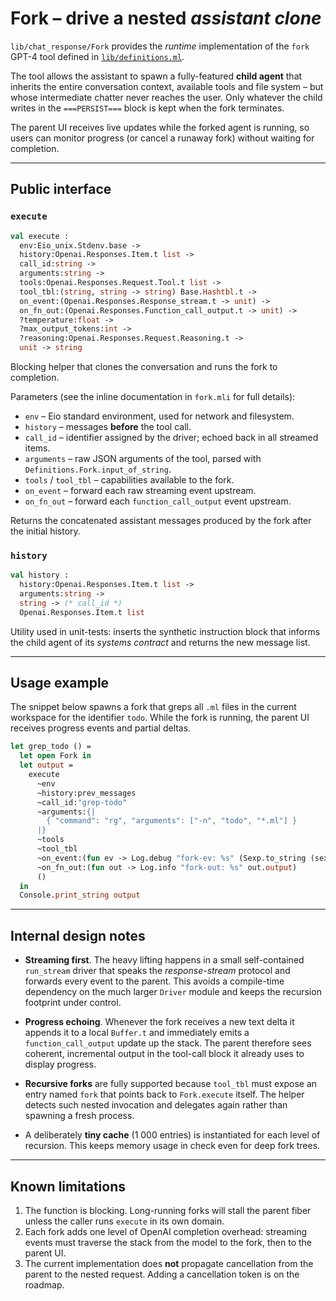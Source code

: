 # Fork – drive a nested *assistant clone*

`lib/chat_response/Fork` provides the *runtime* implementation of the
`fork` GPT-4 tool defined in [`lib/definitions.ml`](../definitions.ml#module-Fork).

The tool allows the assistant to spawn a fully-featured **child agent**
that inherits the entire conversation context, available tools and file
system – but whose intermediate chatter never reaches the user.  Only
whatever the child writes in the `===PERSIST===` block is kept when the
fork terminates.

The parent UI receives live updates while the forked agent is running,
so users can monitor progress (or cancel a runaway fork) without waiting
for completion.

---

## Public interface

### `execute`

````ocaml
val execute :
  env:Eio_unix.Stdenv.base ->
  history:Openai.Responses.Item.t list ->
  call_id:string ->
  arguments:string ->
  tools:Openai.Responses.Request.Tool.t list ->
  tool_tbl:(string, string -> string) Base.Hashtbl.t ->
  on_event:(Openai.Responses.Response_stream.t -> unit) ->
  on_fn_out:(Openai.Responses.Function_call_output.t -> unit) ->
  ?temperature:float ->
  ?max_output_tokens:int ->
  ?reasoning:Openai.Responses.Request.Reasoning.t ->
  unit -> string
````

Blocking helper that clones the conversation and runs the fork to
completion.

Parameters (see the inline documentation in `fork.mli` for full
details):

* `env` – Eio standard environment, used for network and filesystem.
* `history` – messages **before** the tool call.
* `call_id` – identifier assigned by the driver; echoed back in all
  streamed items.
* `arguments` – raw JSON arguments of the tool, parsed with
  `Definitions.Fork.input_of_string`.
* `tools` / `tool_tbl` – capabilities available to the fork.
* `on_event` – forward each raw streaming event upstream.
* `on_fn_out` – forward each `function_call_output` event upstream.

Returns the concatenated assistant messages produced by the fork after
the initial history.

### `history`

```ocaml
val history :
  history:Openai.Responses.Item.t list ->
  arguments:string ->
  string -> (* call_id *)
  Openai.Responses.Item.t list
```

Utility used in unit-tests: inserts the synthetic instruction block that
informs the child agent of its *systems contract* and returns the new
message list.

---

## Usage example

The snippet below spawns a fork that greps all `.ml` files in the current
workspace for the identifier `todo`.  While the fork is running, the
parent UI receives progress events and partial deltas.

```ocaml
let grep_todo () =
  let open Fork in
  let output =
    execute
      ~env
      ~history:prev_messages
      ~call_id:"grep-todo"
      ~arguments:{|
        { "command": "rg", "arguments": ["-n", "todo", "*.ml"] }
      |}
      ~tools
      ~tool_tbl
      ~on_event:(fun ev -> Log.debug "fork-ev: %s" (Sexp.to_string (sexp_of_event ev)))
      ~on_fn_out:(fun out -> Log.info "fork-out: %s" out.output)
      ()
  in
  Console.print_string output
```

---

## Internal design notes

* **Streaming first**.  The heavy lifting happens in a small
  self-contained `run_stream` driver that speaks the *response-stream*
  protocol and forwards every event to the parent.  This avoids a
  compile-time dependency on the much larger `Driver` module and keeps
  the recursion footprint under control.

* **Progress echoing**.  Whenever the fork receives a new text delta it
  appends it to a local `Buffer.t` and immediately emits a
  `function_call_output` update up the stack.  The parent therefore sees
  coherent, incremental output in the tool-call block it already uses to
  display progress.

* **Recursive forks** are fully supported because `tool_tbl` must expose
  an entry named `fork` that points back to `Fork.execute` itself.  The
  helper detects such nested invocation and delegates again rather than
  spawning a fresh process.

* A deliberately **tiny cache** (1 000 entries) is instantiated for each
  level of recursion.  This keeps memory usage in check even for deep
  fork trees.

---

## Known limitations

1. The function is blocking.  Long-running forks will stall the parent
   fiber unless the caller runs `execute` in its own domain.
2. Each fork adds one level of OpenAI completion overhead: streaming
   events must traverse the stack from the model to the fork, then to
   the parent UI.
3. The current implementation does **not** propagate cancellation from
   the parent to the nested request.  Adding a cancellation token is on
   the roadmap.


